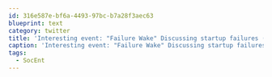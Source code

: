 ```yaml
---
id: 316e587e-bf6a-4493-97bc-b7a28f3aec63
blueprint: text
category: twitter
title: 'Interesting event: "Failure Wake" Discussing startup failures (specific to #SocEnt) eventbrite.ca/event/79521781…'
caption: 'Interesting event: "Failure Wake" Discussing startup failures (specific to <span class="hashtag hashtag_local">#<a href="http://tweettemp.darylchymko.ca/?tag=socent">SocEnt</a>) <a href="http://www.eventbrite.ca/event/7952178179/efbnen" title="http://www.eventbrite.ca/event/7952178179/efbnen" class="link link_untco">eventbrite.ca/event/79521781…</a>'
tags:
  - SocEnt
---
```


